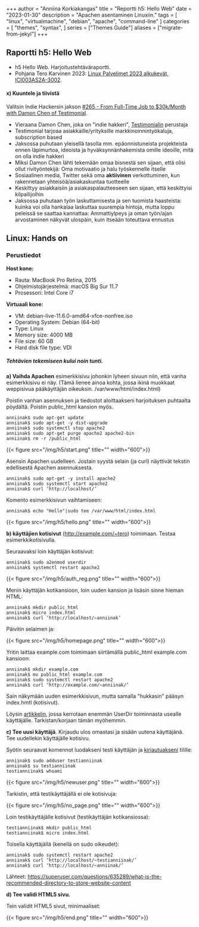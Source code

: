 +++
author = "Anniina Korkiakangas"
title = "Reportti h5: Hello Web"
date = "2023-01-30"
description = "Apachen asentaminen Linuxiin."
tags = [
    "linux",
    "virtualmachine",
    "debian",
    "apache",
    "command-line"
]
categories = [
    "themes",
    "syntax",
]
series = ["Themes Guide"]
aliases = ["migrate-from-jekyl"]
+++

## **Raportti h5: Hello Web**
- h5 Hello Web. Harjoitustehtäväraportti.
- Pohjana Tero Karvinen 2023: [Linux Palvelimet 2023 alkukevät, ICI003AS2A-3002](https://terokarvinen.com/2023/linux-palvelimet-2023-alkukevat/).

#### **x) Kuuntele ja tiivistä**  

Valitsin Indie Hackersin jakson [#265 - From Full-Time Job to $30k/Month with Damon Chen of Testimonial]().

- Vieraana Damon Chen, joka on "indie hakkeri", [Testimonialin](https://testimonial.to/resources/damon) perustaja
- Testimonial tarjoaa asiakkaille/yrityksille markkinoinnintyökaluja, subscription based
- Jaksossa puhutaan yleisellä tasolla mm. epäonnistuneista projekteista ennen läpimurtoa, ideoista ja hyväksynnänhakemista omille ideoille, mitä on olla indie hakkeri
- Miksi Damon Chen lähti tekemään omaa bisnestä sen sijaan, että olisi ollut rivityöntekijä: Oma motivaatio ja halu työskennelle itselle
- Sosiaalinen media, Twitter sekä oma **aktiivinen** verkottuminen, kun rakennetaan yhteisöä/asiakaskuntaa tuotteelle 
- Keskittyy asiakkaisiin ja asiakaspalautteeseen sen sijaan, että keskittyisi kilpailijoihin
- Jaksossa puhutaan työn laskuttamisesta ja sen tuomista haasteista: kuinka voi olla hankalaa laskuttaa suurempia hintoja, mutta loppu peleissä se saattaa kannattaa: Ammattiylpeys ja oman työn/ajan arvostaminen näkyvät ulospäin, kuin itseään toteuttava ennustus

## **Linux: Hands on**
### **Perustiedot** 

**Host kone:**
- Rauta: MacBook Pro Retina, 2015
- Ohjelmistojärjestelmä: macOS Big Sur 11.7
- Prosessori: Intel Core i7

**Virtuaali kone:**
- VM: debian-live-11.6.0-amd64-xfce-nonfree.iso
- Operating System: Debian (64-bit)
- Type: Linux
- Memory size: 4000 MB
- File size: 60 GB
- Hard disk file type: VDI

##### Tehtävien tekemiseen kului noin tunti.

**a) Vaihda Apachen** esimerkkisivu johonkin lyheen sivuun niin, että vanha esimerkkisivu ei näy. (Tämä lienee ainoa kohta, jossa ikinä muokkaat weppisivua pääkäyttäjän oikeuksin. /var/www/html/index.html)


Poistin vanhan asennuksen ja tiedostot aloittaakseni harjoituksen puhtaalta pöydältä. Poistin public_html kansion myös. 

    anniinak$ sudo apt-get update   
    anniinak$ sudo apt-get -y dist-upgrade
    anniinak$ sudo systemctl stop apache2
    anniinak$ sudo apt-get purge apache2 apache2-bin
    anniinak$ rm -r /public_html

{{< figure src="/img/h5/start.png" title="" width="600">}}

Asensin Apachen uudelleen. Jostain syystä selain (ja curl) näyttivät tekstin edellisestä Apachen asennuksesta.

    anniinak$ sudo apt-get -y install apache2
    anniinak$ sudo systemctl start apache2
    anniinak$ curl ‘http://localhost/’

Komento esimerkkisivun vaihtamiseen: 

    anniinak$ echo "Hello"|sudo tee /var/www/html/index.html

{{< figure src="/img/h5/hello.png" title="" width="600">}}

**b) käyttäjien kotisivut** (http://example.com/~tero) toimimaan. Testaa esimerkkikotisivulla.

Seuraavaksi loin käyttäjän kotisivut: 

    anniinak$ sudo a2enmod userdir
    anniinak$ systemctl restart apache2

{{< figure src="/img/h5/auth_reg.png" title="" width="600">}}

Menin käyttäjän kotikansioon, loin uuden kansion ja lisäsin sinne hieman HTML:

    anniinak$ mkdir public_html
    anniinak$ micro index.html
    anniinak$ curl ‘http://localhost/~anniinak’

Päivitin selaimen ja:

{{< figure src="/img/h5/homepage.png" title="" width="600">}}

Yritin laittaa example.com toimimaan siirtämällä public_html example.com kansioon:

    anniinak$ mkdir example.com
    anniinak$ mv public_html example.com
    anniinak$ sudo systemctl restart apache2
    anniinak$ curl ‘http://example.com/~anniinak/’

Sain näkymään uuden esimerkkisivun, mutta samalla "hukkasin" pääsyn index.hmtl (kotisivut).

Löysin  [artikkelin](https://httpd.apache.org/docs/2.2/mod/mod_userdir.html), jossa kerrotaan enemmän UserDir toiminnasta usealle käyttäjälle. Tarkistan/korjaan tämän myöhemmin.

**c) Tee uusi käyttäjä**. Kirjaudu ulos omastasi ja sisään uutena käyttäjänä. Tee uudellekin käyttäjälle kotisivu.

Syötin seuraavat komennot luodakseni testi käyttäjän ja [kirjautuakseni](https://unix.stackexchange.com/questions/3568/how-to-switch-between-users-on-one-terminal) tilille: 

    anniinak$ sudo adduser testianniinak
    anniinak$ su testianniinak
    testianniinak$ whoami

{{< figure src="/img/h5/newuser.png" title="" width="600">}}

Tarkistin, että testikäyttäjällä ei ole kotisivuja:

{{< figure src="/img/h5/no_page.png" title="" width="600">}}

Loin testikäyttäjälle kotisivut (testikäyttäjän kotikansiossa):

    testianniinak$ mkdir public_html
    testianniinak$ micro index.html

Toisella käyttäjällä (kenellä on sudo oikeudet):

    anniinak$ sudo systemctl restart apache2
    anniinak$ curl ‘http://localhost/~testianniinak/’
    anniinak$ curl ‘http://localhost/~anniinak/’

Lähteet: https://superuser.com/questions/635289/what-is-the-recommended-directory-to-store-website-content

**d) Tee validi HTML5 sivu.**

Tein validit HTML5 sivut, minimaaliset: 

{{< figure src="/img/h5/end.png" title="" width="600">}}






